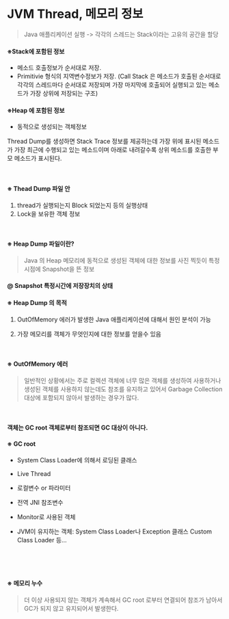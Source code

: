 # JVM Thread, 메모리 정보 
> Java 애플리케이션 실행 -> 각각의 스레드는 Stack이라는 고유의 공간을 할당

#### ※Stack에 포함된 정보
- 메소드 호출정보가 순서대로 저장.
- Primitivie 형식의 지역변수정보가 저장.
(Call Stack 은 메소드가 호출된 순서대로 각각의 스레드마다 순서대로 저장되며 가장 마지막에 호출되어 실행되고 있는 메소드가 가장 상위에 저장되는 구조)

#### ※Heap 에 포함된 정보 
- 동적으로 생성되는 객체정보

Thread Dump를 생성하면 Stack Trace 정보를 제공하는데 가장 위에 표시된 메소드가 가장 최근에 수행되고 있는 메소드이며 아래로 내려갈수록 상위 메소드를 호출한 부모 메소드가 표시된다.

​

#### ※ Thead Dump 파일 안

1.	thread가 실행되는지 Block 되었는지 등의 실행상태
2.	Lock을 보유한 객체 정보

​

#### ※ Heap Dump 파일이란?

> Java 의 Heap 메모리에 동적으로 생성된 객체에 대한 정보를 사진 찍듯이 특정시점에 Snapshot을 뜬 정보

#### @ Snapshot 특정시간에 저장장치의 상태

#### ※ Heap Dump 의 목적

1.	OutOfMemory 에러가 발생한 Java 애플리케이션에 대해서 원인 분석이 가능

2.	가장 메모리를 객체가 무엇인지에 대한 정보를 얻을수 있음

​

#### ※ OutOfMemory 에러

> 일반적인 상황에서는 주로 컬렉션 객체에 너무 많은 객체를 생성하여 사용하거나 생성된 객체를 사용하지 않는데도 참조를 유지하고 있어서 Garbage Collection 대상에 포함되지 않아서 발생하는 경우가 많다.

​

#### 객체는 GC root 객체로부터 참조되면 GC 대상이 아니다.

#### ※ GC root

-	System Class Loader에 의해서 로딩된 클래스

-	Live Thread

-	로컬변수 or 파라미터

-	전역 JNI 참조변수

-	Monitor로 사용된 객체

-	JVM이 유지하는 객체: System Class Loader나 Exception 클래스 Custom Class Loader 등...

​

​

#### ※ 메모리 누수

> 더 이상 사용되지 않는 객체가 계속해서 GC root 로부터 연결되어 참조가 남아서 GC가 되지 않고 유지되어서 발생한다.
